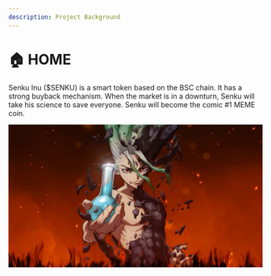 ```yaml
---
description: Project Background
---
```


# 🏠 HOME

Senku Inu ($SENKU) is a smart token based on the BSC chain. It has a strong buyback mechanism. When the market is in a downturn, Senku will take his science to save everyone. Senku will become the comic #1 MEME coin.&#x20;

![](.gitbook/assets/2d5a99a4c5670951e3c49f55453cb741.jpeg)

